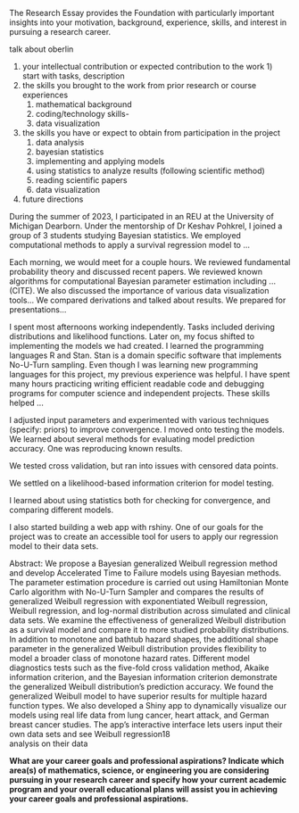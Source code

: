 The Research Essay provides the Foundation with particularly important insights into your motivation, background, experience, skills, and interest in pursuing a research career. 

talk about oberlin

1) your intellectual contribution or expected contribution to the work
	1) 
 start with tasks, description
2) the skills you brought to the work from prior research or course experiences
	1) mathematical background
	2) coding/technology skills-
	3) data visualization
3) the skills you have or expect to obtain from participation in the project
	1) data analysis
	2) bayesian statistics
	3) implementing and applying models
	4) using statistics to analyze results (following scientific method)
	5) reading scientific papers
	6) data visualization
4) future directions


During the summer of 2023, I participated in an REU at the University of Michigan Dearborn. Under the mentorship of Dr Keshav Pohkrel, I joined a group of 3 students studying Bayesian statistics. We employed computational methods to apply a survival regression model to ... 

Each morning, we would meet for a couple hours. We reviewed fundamental probability theory and discussed recent papers. We reviewed known algorithms for computational Bayesian parameter estimation including ... (CITE). We also discussed the importance of various data visualization tools... We compared derivations and talked about results. We prepared for presentations...

I spent most afternoons working independently. Tasks included deriving distributions and likelihood functions. Later on, my focus shifted to implementing the models we had created. I learned the programming languages R and Stan. Stan is a domain specific software that implements No-U-Turn sampling. Even though I was learning new programming languages for this project, my previous experience was helpful. I have spent many hours practicing writing efficient readable code and debugging programs for computer science and independent projects. These skills helped ... 

I adjusted input parameters and experimented with various techniques (specify: priors) to improve convergence. I moved onto testing the models. We learned about several methods for evaluating model prediction accuracy. One was reproducing known results. 

We tested cross validation, but ran into issues with censored data points. 

We settled on a likelihood-based information criterion for model testing.

I learned about using statistics both for checking for convergence, and comparing different models.



I also started building a web app with rshiny. One of our goals for the project was to create an accessible tool for users to apply our regression model to their data sets. 


Abstract:
We propose a Bayesian generalized Weibull regression method and develop Accelerated Time to Failure models using Bayesian methods. The parameter estimation procedure is carried out using Hamiltonian Monte Carlo algorithm with No-U-Turn Sampler and compares the results of generalized Weibull regression with exponentiated Weibull regression, Weibull regression, and log-normal distribution across simulated and clinical data sets. We examine the effectiveness of generalized Weibull distribution as a survival model and compare it to more studied probability distributions. In addition to monotone and bathtub hazard shapes, the additional shape parameter in the generalized Weibull distribution provides flexibility to model a broader class of monotone hazard rates. 
Different model diagnostics tests such as the five-fold cross validation method, Akaike information criterion, and the Bayesian information criterion demonstrate the generalized Weibull distribution’s prediction accuracy. We found the generalized Weibull model to have superior results for multiple hazard function types. We also developed a Shiny app to dynamically visualize our models using real life data from lung cancer, heart attack, and German breast cancer studies. The app’s interactive interface lets users input their own data sets and see Weibull regression18  
analysis on their data





**What are your career goals and professional aspirations? Indicate which area(s) of mathematics, science, or engineering you are considering pursuing in your research career and specify how your current academic program and your overall educational plans will assist you in achieving your career goals and professional aspirations.**


